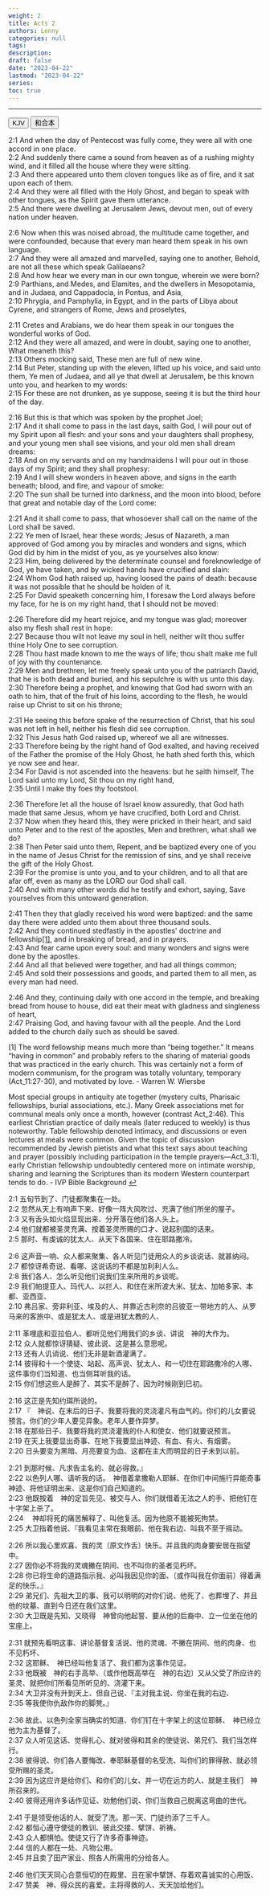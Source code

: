 ```yaml
---
weight: 2
title: Acts 2
authors: Lenny
categories: null
tags: 
description: 
draft: false
date: "2023-04-22"
lastmod: "2023-04-22"
series:
toc: true
---
```



<!--more-->
---

<!-- Tab links -->
<div class="tab">
  <button class="tablinks active" onclick="tablabel(event, 'english')">KJV</button>
  <button class="tablinks" onclick="tablabel(event, 'chinese')">和合本</button>
  
</div>

<!-- Tab content -->
<div id="english" class="tabcontent" style="display:block">

2:1 And when the day of Pentecost was fully come, they were all with one accord in one place.  
2:2 And suddenly there came a sound from heaven as of a rushing mighty wind, and it filled all the house where they were sitting.  
2:3 And there appeared unto them cloven tongues like as of fire, and it sat upon each of them.  
2:4 And they were all filled with the Holy Ghost, and began to speak with other tongues, as the Spirit gave them utterance.  
2:5 And there were dwelling at Jerusalem Jews, devout men, out of every nation under heaven.  

2:6 Now when this was noised abroad, the multitude came together, and were confounded, because that every man heard them speak in his own language.  
2:7 And they were all amazed and marvelled, saying one to another, Behold, are not all these which speak Galilaeans?  
2:8 And how hear we every man in our own tongue, wherein we were born?  
2:9 Parthians, and Medes, and Elamites, and the dwellers in Mesopotamia, and in Judaea, and Cappadocia, in Pontus, and Asia,  
2:10 Phrygia, and Pamphylia, in Egypt, and in the parts of Libya about Cyrene, and strangers of Rome, Jews and proselytes,  

2:11 Cretes and Arabians, we do hear them speak in our tongues the wonderful works of God.  
2:12 And they were all amazed, and were in doubt, saying one to another, What meaneth this?  
2:13 Others mocking said, These men are full of new wine.  
2:14 But Peter, standing up with the eleven, lifted up his voice, and said unto them, Ye men of Judaea, and all ye that dwell at Jerusalem, be this known unto you, and hearken to my words:  
2:15 For these are not drunken, as ye suppose, seeing it is but the third hour of the day.  

2:16 But this is that which was spoken by the prophet Joel;  
2:17 And it shall come to pass in the last days, saith God, I will pour out of my Spirit upon all flesh: and your sons and your daughters shall prophesy, and your young men shall see visions, and your old men shall dream dreams:  
2:18 And on my servants and on my handmaidens I will pour out in those days of my Spirit; and they shall prophesy:  
2:19 And I will shew wonders in heaven above, and signs in the earth beneath; blood, and fire, and vapour of smoke:  
2:20 The sun shall be turned into darkness, and the moon into blood, before that great and notable day of the Lord come:  

2:21 And it shall come to pass, that whosoever shall call on the name of the Lord shall be saved.  
2:22 Ye men of Israel, hear these words; Jesus of Nazareth, a man approved of God among you by miracles and wonders and signs, which God did by him in the midst of you, as ye yourselves also know:  
2:23 Him, being delivered by the determinate counsel and foreknowledge of God, ye have taken, and by wicked hands have crucified and slain:  
2:24 Whom God hath raised up, having loosed the pains of death: because it was not possible that he should be holden of it.  
2:25 For David speaketh concerning him, I foresaw the Lord always before my face, for he is on my right hand, that I should not be moved:  

2:26 Therefore did my heart rejoice, and my tongue was glad; moreover also my flesh shall rest in hope:  
2:27 Because thou wilt not leave my soul in hell, neither wilt thou suffer thine Holy One to see corruption.  
2:28 Thou hast made known to me the ways of life; thou shalt make me full of joy with thy countenance.  
2:29 Men and brethren, let me freely speak unto you of the patriarch David, that he is both dead and buried, and his sepulchre is with us unto this day.  
2:30 Therefore being a prophet, and knowing that God had sworn with an oath to him, that of the fruit of his loins, according to the flesh, he would raise up Christ to sit on his throne;  

2:31 He seeing this before spake of the resurrection of Christ, that his soul was not left in hell, neither his flesh did see corruption.  
2:32 This Jesus hath God raised up, whereof we all are witnesses.  
2:33 Therefore being by the right hand of God exalted, and having received of the Father the promise of the Holy Ghost, he hath shed forth this, which ye now see and hear.  
2:34 For David is not ascended into the heavens: but he saith himself, The Lord said unto my Lord, Sit thou on my right hand,  
2:35 Until I make thy foes thy footstool.  

2:36 Therefore let all the house of Israel know assuredly, that God hath made that same Jesus, whom ye have crucified, both Lord and Christ.  
2:37 Now when they heard this, they were pricked in their heart, and said unto Peter and to the rest of the apostles, Men and brethren, what shall we do?  
2:38 Then Peter said unto them, Repent, and be baptized every one of you in the name of Jesus Christ for the remission of sins, and ye shall receive the gift of the Holy Ghost.  
2:39 For the promise is unto you, and to your children, and to all that are afar off, even as many as the LORD our God shall call.  
2:40 And with many other words did he testify and exhort, saying, Save yourselves from this untoward generation.  

2:41 Then they that gladly received his word were baptized: and the same day there were added unto them about three thousand souls.  
2:42 And they continued stedfastly in the apostles' doctrine and fellowship<a id="1_ref" href = "#1">[1]</a>, and in breaking of bread, and in prayers.  
2:43 And fear came upon every soul: and many wonders and signs were done by the apostles.  
2:44 And all that believed were together, and had all things common;  
2:45 And sold their possessions and goods, and parted them to all men, as every man had need.  

2:46 And they, continuing daily with one accord in the temple, and breaking bread from house to house, did eat their meat with gladness and singleness of heart,  
2:47 Praising God, and having favour with all the people. And the Lord added to the church daily such as should be saved.  

<p id="1">[1]  
The word fellowship means much more than “being together.” It means “having in common” and probably refers to the sharing of material goods that was practiced in the early church. This was certainly not a form of modern communism, for the program was totally voluntary, temporary (Act_11:27-30), and motivated by love. - Warren W. Wiersbe

Most special groups in antiquity ate together (mystery cults, Pharisaic fellowships, burial associations, etc.). Many Greek associations met for communal meals only once a month, however (contrast Act_2:46). This earliest Christian practice of daily meals (later reduced to weekly) is thus noteworthy.
Table fellowship denoted intimacy, and discussions or even lectures at meals were common. Given the topic of discussion recommended by Jewish pietists and what this text says about teaching and prayer (possibly including participation in the temple prayers—Act_3:1), early Christian fellowship undoubtedly centered more on intimate worship, sharing and learning the Scriptures than its modern Western counterpart tends to do. - IVP Bible Background
<a href="#1_ref">&#8617;</a></p>
</div>

<div id="chinese" class="tabcontent">

2:1 五旬节到了、门徒都聚集在一处。  
2:2 忽然从天上有响声下来、好像一阵大风吹过、充满了他们所坐的屋子。  
2:3 又有舌头如火焰显现出来、分开落在他们各人头上。  
2:4 他们就都被圣灵充满、按着圣灵所赐的口才、说起别国的话来。  
2:5 那时、有虔诚的犹太人、从天下各国来、住在耶路撒冷。  

2:6 这声音一响、众人都来聚集、各人听见门徒用众人的乡谈说话、就甚纳闷。  
2:7 都惊讶希奇说、看哪、这说话的不都是加利利人么。  
2:8 我们各人、怎么听见他们说我们生来所用的乡谈呢。  
2:9 我们帕提亚人、玛代人、以拦人、和住在米所波大米、犹太、加帕多家、本都、亚西亚、  
2:10 弗吕家、旁非利亚、埃及的人、并靠近古利奈的吕彼亚一带地方的人、从罗马来的客旅中、或是犹太人、或是进犹太教的人、  

2:11 革哩底和亚拉伯人、都听见他们用我们的乡谈、讲说　神的大作为。  
2:12 众人就都惊讶猜疑、彼此说、这是甚么意思呢。  
2:13 还有人讥诮说、他们无非是新酒灌满了。  
2:14 彼得和十一个使徒、站起、高声说、犹太人、和一切住在耶路撒冷的人哪、这件事你们当知道、也当侧耳听我的话。  
2:15 你们想这些人是醉了、其实不是醉了、因为时候刚到巳初。  

2:16 这正是先知约珥所说的。  
2:17 『　神说、在末后的日子、我要将我的灵浇灌凡有血气的。你们的儿女要说预言。你们的少年人要见异象。老年人要作异梦。  
2:18 在那些日子、我要将我的灵浇灌我的仆人和使女、他们就要说预言。  
2:19 在天上我要显出奇事、在地下我要显出神迹、有血、有火、有烟雾。  
2:20 日头要变为黑暗、月亮要变为血、这都在主大而明显的日子未到以前。  

2:21 到那时候、凡求告主名的、就必得救。』  
2:22 以色列人哪、请听我的话。　神借着拿撒勒人耶稣、在你们中间施行异能奇事神迹、将他证明出来、这是你们自己知道的。  
2:23 他既按着　神的定旨先见、被交与人、你们就借着无法之人的手、把他钉在十字架上杀了。  
2:24 　神却将死的痛苦解释了、叫他复活。因为他原不能被死拘禁。  
2:25 大卫指着他说、『我看见主常在我眼前、他在我右边、叫我不至于摇动。  

2:26 所以我心里欢喜、我的灵〔原文作舌〕快乐。并且我的肉身要安居在指望中。  
2:27 因你必不将我的灵魂撇在阴间、也不叫你的圣者见朽坏。  
2:28 你已将生命的道路指示我、必叫我因见你的面、〔或作叫我在你面前〕得着满足的快乐。』  
2:29 弟兄们、先祖大卫的事、我可以明明的对你们说、他死了、也葬埋了、并且他的坟墓、直到今日还在我们这里。  
2:30 大卫既是先知、又晓得　神曾向他起誓、要从他的后裔中、立一位坐在他的宝座上。  

2:31 就预先看明这事、讲论基督复活说、他的灵魂、不撇在阴间、他的肉身、也不见朽坏、  
2:32 这耶稣、　神已经叫他复活了、我们都为这事作见证。  
2:33 他既被　神的右手高举、〔或作他既高举在　神的右边〕又从父受了所应许的圣灵、就把你们所看见所听见的、浇灌下来。  
2:34 大卫并没有升到天上、但自己说、『主对我主说、你坐在我的右边、  
2:35 等我使你仇敌作你的脚凳。』  

2:36 故此、以色列全家当确实的知道、你们钉在十字架上的这位耶稣、　神已经立他为主为基督了。  
2:37 众人听见这话、觉得扎心、就对彼得和其余的使徒说、弟兄们、我们当怎样行。  
2:38 彼得说、你们各人要悔改、奉耶稣基督的名受洗、叫你们的罪得赦、就必领受所赐的圣灵。  
2:39 因为这应许是给你们、和你们的儿女、并一切在远方的人、就是主我们　神所召来的。  
2:40 彼得还用许多话作见证、劝勉他们说、你们当救自己脱离这弯曲的世代。  

2:41 于是领受他话的人、就受了洗。那一天、门徒约添了三千人。  
2:42 都恒心遵守使徒的教训、彼此交接、擘饼、祈祷。  
2:43 众人都惧怕。使徒又行了许多奇事神迹。  
2:44 信的人都在一处、凡物公用。  
2:45 并且卖了田产家业、照各人所需用的分给各人。  

2:46 他们天天同心合意恒切的在殿里、且在家中擘饼、存着欢喜诚实的心用饭、  
2:47 赞美　神、得众民的喜爱。主将得救的人、天天加给他们。  
</div>